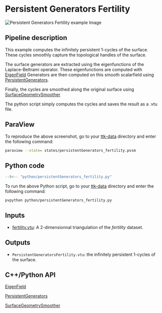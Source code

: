 # Persistent Generators Fertility

![Persistent Generators Fertility example Image](https://topology-tool-kit.github.io/img/gallery/persistentGenerators_fertility.jpg)

## Pipeline description
This example computes the infinitely persistent 1-cycles of the surface.
These cycles smoothly capture the topological handles of the surface.

The surface generators are extracted using the eigenfunctions of the Laplace-Beltrami operator. These eigenfunctions are computed with [EigenField](https://topology-tool-kit.github.io/doc/html/classttkEigenField.html)
Generators are then computed on this smooth scalarfield using [PersistentGenerators](https://topology-tool-kit.github.io/doc/html/classttkPersistentGenerators.html).

Finally, the cycles are smoothed along the original surface using [SurfaceGeometrySmoother](https://topology-tool-kit.github.io/doc/html/classttkSurfaceGeometrySmoother.html)

The python script simply computes the cycles and saves the result as a .vtu file.

## ParaView
To reproduce the above screenshot, go to your [ttk-data](https://github.com/topology-tool-kit/ttk-data) directory and enter the following command:
``` bash
paraview --state= states/persistentGenerators_fertility.pvsm
```

## Python code

``` python  linenums="1"
--8<-- "python/persistentGenerators_fertility.py"
```

To run the above Python script, go to your [ttk-data](https://github.com/topology-tool-kit/ttk-data) directory and enter the following command:
``` bash
pvpython python/persistentGenerators_fertility.py
```


## Inputs
- [fertility.vtu](https://github.com/topology-tool-kit/ttk-data/raw/dev/fertility.vtu): A 2-dimensionnal triangulation of the *fertility* dataset.

## Outputs
-  `PersistentGeneratorsFertility.vtu`: the infinitely persistent 1-cycles of the surface.


## C++/Python API

[EigenField](https://topology-tool-kit.github.io/doc/html/classttkEigenField.html)

[PersistentGenerators](https://topology-tool-kit.github.io/doc/html/classttkPersistentGenerators.html)

[SurfaceGeometrySmoother](https://topology-tool-kit.github.io/doc/html/classttkSurfaceGeometrySmoother.html)

